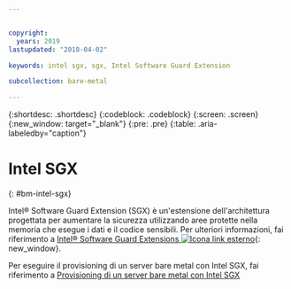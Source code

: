 ```yaml
---


copyright:
  years: 2019
lastupdated: "2018-04-02"

keywords: intel sgx, sgx, Intel Software Guard Extension

subcollection: bare-metal

---
```


{:shortdesc: .shortdesc}
{:codeblock: .codeblock}
{:screen: .screen}
{:new_window: target="_blank"}
{:pre: .pre}
{:table: .aria-labeledby="caption"}

# Intel SGX
{: #bm-intel-sgx}

Intel® Software Guard Extension (SGX) è un'estensione dell'architettura progettata per aumentare la sicurezza utilizzando aree protette nella memoria che esegue i dati e il codice sensibili. Per ulteriori informazioni, fai riferimento a [Intel® Software Guard Extensions ![Icona link esterno](../icons/launch-glyph.svg "Icona link esterno")](https://software.intel.com/en-us/sgx){: new_window}.

Per eseguire il provisioning di un server bare metal con Intel SGX, fai riferimento a [Provisioning di un server bare metal con Intel SGX](/docs/bare-metal?topic=bare-metal-bm-server-provision-sgx#bm-server-provision-sgx)
